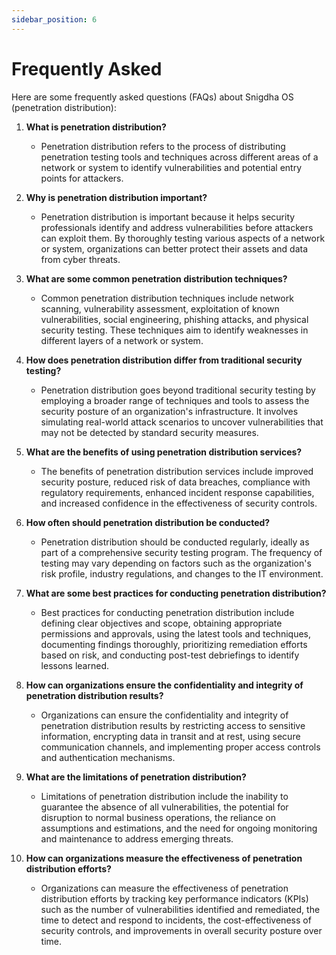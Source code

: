 ```yaml
---
sidebar_position: 6
---
```

# Frequently Asked
Here are some frequently asked questions (FAQs) about Snigdha OS (penetration distribution):

1. **What is penetration distribution?**
   - Penetration distribution refers to the process of distributing penetration testing tools and techniques across different areas of a network or system to identify vulnerabilities and potential entry points for attackers.

2. **Why is penetration distribution important?**
   - Penetration distribution is important because it helps security professionals identify and address vulnerabilities before attackers can exploit them. By thoroughly testing various aspects of a network or system, organizations can better protect their assets and data from cyber threats.

3. **What are some common penetration distribution techniques?**
   - Common penetration distribution techniques include network scanning, vulnerability assessment, exploitation of known vulnerabilities, social engineering, phishing attacks, and physical security testing. These techniques aim to identify weaknesses in different layers of a network or system.

4. **How does penetration distribution differ from traditional security testing?**
   - Penetration distribution goes beyond traditional security testing by employing a broader range of techniques and tools to assess the security posture of an organization's infrastructure. It involves simulating real-world attack scenarios to uncover vulnerabilities that may not be detected by standard security measures.

5. **What are the benefits of using penetration distribution services?**
   - The benefits of penetration distribution services include improved security posture, reduced risk of data breaches, compliance with regulatory requirements, enhanced incident response capabilities, and increased confidence in the effectiveness of security controls.

6. **How often should penetration distribution be conducted?**
   - Penetration distribution should be conducted regularly, ideally as part of a comprehensive security testing program. The frequency of testing may vary depending on factors such as the organization's risk profile, industry regulations, and changes to the IT environment.

7. **What are some best practices for conducting penetration distribution?**
   - Best practices for conducting penetration distribution include defining clear objectives and scope, obtaining appropriate permissions and approvals, using the latest tools and techniques, documenting findings thoroughly, prioritizing remediation efforts based on risk, and conducting post-test debriefings to identify lessons learned.

8. **How can organizations ensure the confidentiality and integrity of penetration distribution results?**
   - Organizations can ensure the confidentiality and integrity of penetration distribution results by restricting access to sensitive information, encrypting data in transit and at rest, using secure communication channels, and implementing proper access controls and authentication mechanisms.

9. **What are the limitations of penetration distribution?**
   - Limitations of penetration distribution include the inability to guarantee the absence of all vulnerabilities, the potential for disruption to normal business operations, the reliance on assumptions and estimations, and the need for ongoing monitoring and maintenance to address emerging threats.

10. **How can organizations measure the effectiveness of penetration distribution efforts?**
    - Organizations can measure the effectiveness of penetration distribution efforts by tracking key performance indicators (KPIs) such as the number of vulnerabilities identified and remediated, the time to detect and respond to incidents, the cost-effectiveness of security controls, and improvements in overall security posture over time.